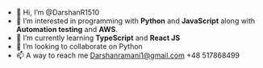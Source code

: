 - 👋 Hi, I’m @DarshanR1510
- 👀 I’m interested in programming with **Python** and **JavaScript** along with **Automation testing** and **AWS**.
- 🌱 I’m currently learning **TypeScript** and **React JS**
- 💞️ I’m looking to collaborate on Python
- 📫 A way to reach me
Darshanramani1@gmail.com
+48 517868499

<!---
DarshanR1510/DarshanR1510 is a ✨ special ✨ repository because its `README.md` (this file) appears on your GitHub profile.
You can click the Preview link to take a look at your changes.
--->
